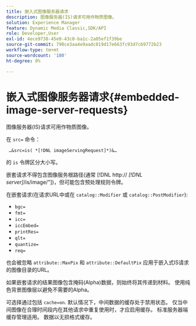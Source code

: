 ```yaml
---
title: 嵌入式图像服务器请求
description: 图像服务器(IS)请求可用作物质图像。
solution: Experience Manager
feature: Dynamic Media Classic,SDK/API
role: Developer,User
exl-id: 4ece9738-45e0-43c0-ba1c-2a05ef1f39be
source-git-commit: 790ce3aa4e9aadc019d17e663fc93d7c69772b23
workflow-type: tm+mt
source-wordcount: '180'
ht-degree: 0%

---
```


# 嵌入式图像服务器请求{#embedded-image-server-requests}

图像服务器(IS)请求可用作物质图像。

在 `src=` 命令：

` …&src=is( *[!DNL imageServingRequest]*)&…`

的 `is` 令牌区分大小写。

嵌套请求不得包含图像服务根路径(通常 [!DNL http:// *[!DNL server]*/is/image/"])，但可能包含预处理规则令牌。

在嵌套请求(在请求URL中或在 `catalog::Modifier` 或 `catalog::PostModifier`):

* `bgc=`
* `fmt=`
* `icc=`
* `iccEmbed=`
* `printRes=`
* `qlt=`
* `quantize=`
* `req=`

也会被忽略 `attribute::MaxPix` 和 `attribute::DefaultPix` 应用于嵌入式IS请求的图像目录的URL。

如果嵌套请求的结果图像包含掩码(Alpha)数据，则始终将其传递到材料。 使用纯色背景图像层以避免不需要的Alpha。

可选择通过包括 `cache=on`. 默认情况下，中间数据的缓存处于禁用状态。 仅当中间图像在合理时间段内在其他请求中重复使用时，才应启用缓存。 标准服务器端缓存管理适用。 数据以无损格式缓存。
